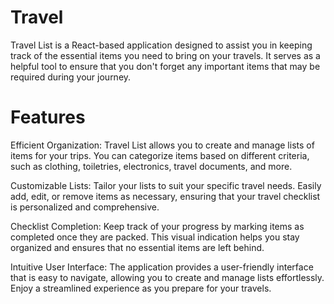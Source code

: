 # Travel

Travel List is a React-based application designed to assist you in keeping track of the essential items you need to bring on your travels. It serves as a helpful tool to ensure that you don't forget any important items that may be required during your journey.

# Features

Efficient Organization: Travel List allows you to create and manage lists of items for your trips. You can categorize items based on different criteria, such as clothing, toiletries, electronics, travel documents, and more.

Customizable Lists: Tailor your lists to suit your specific travel needs. Easily add, edit, or remove items as necessary, ensuring that your travel checklist is personalized and comprehensive.

Checklist Completion: Keep track of your progress by marking items as completed once they are packed. This visual indication helps you stay organized and ensures that no essential items are left behind.

Intuitive User Interface: The application provides a user-friendly interface that is easy to navigate, allowing you to create and manage lists effortlessly. Enjoy a streamlined experience as you prepare for your travels.
